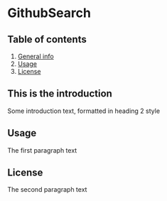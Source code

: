 # GithubSearch
## Table of contents
1. [General info](#general-info)
2. [Usage](#usage)
3. [License](#license)

## This is the introduction <a name="general-info"></a>
Some introduction text, formatted in heading 2 style

## Usage <a name="usage"></a>
The first paragraph text

## License <a name="license"></a>
The second paragraph text
